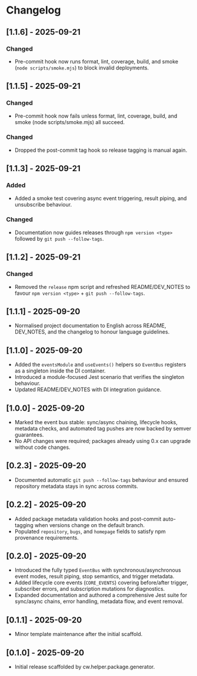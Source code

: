 # Changelog

## [1.1.6] - 2025-09-21
### Changed
- Pre-commit hook now runs format, lint, coverage, build, and smoke (`node scripts/smoke.mjs`) to block invalid deployments.

## [1.1.5] - 2025-09-21
### Changed
- Pre-commit hook now fails unless format, lint, coverage, build, and smoke (node scripts/smoke.mjs) all succeed.

### Changed
- Dropped the post-commit tag hook so release tagging is manual again.

## [1.1.3] - 2025-09-21
### Added
- Added a smoke test covering async event triggering, result piping, and unsubscribe behaviour.
### Changed
- Documentation now guides releases through `npm version <type>` followed by `git push --follow-tags`.

## [1.1.2] - 2025-09-21
### Changed
- Removed the `release` npm script and refreshed README/DEV_NOTES to favour `npm version <type>` + `git push --follow-tags`.

## [1.1.1] - 2025-09-20
- Normalised project documentation to English across README, DEV_NOTES, and the
  changelog to honour language guidelines.

## [1.1.0] - 2025-09-20
- Added the `eventsModule` and `useEvents()` helpers so `EventBus` registers as a
  singleton inside the DI container.
- Introduced a module-focused Jest scenario that verifies the singleton
  behaviour.
- Updated README/DEV_NOTES with DI integration guidance.

## [1.0.0] - 2025-09-20
- Marked the event bus stable: sync/async chaining, lifecycle hooks, metadata checks,
  and automated tag pushes are now backed by semver guarantees.
- No API changes were required; packages already using 0.x can upgrade without code changes.

## [0.2.3] - 2025-09-20
- Documented automatic `git push --follow-tags` behaviour and ensured repository metadata stays in sync across commits.

## [0.2.2] - 2025-09-20
- Added package metadata validation hooks and post-commit auto-tagging when versions change on the default branch.
- Populated `repository`, `bugs`, and `homepage` fields to satisfy npm provenance requirements.

## [0.2.0] - 2025-09-20
- Introduced the fully typed `EventBus` with synchronous/asynchronous event modes, result piping, stop semantics, and trigger metadata.
- Added lifecycle core events (`CORE_EVENTS`) covering before/after trigger, subscriber errors, and subscription mutations for diagnostics.
- Expanded documentation and authored a comprehensive Jest suite for sync/async chains, error handling, metadata flow, and event removal.

## [0.1.1] - 2025-09-20
- Minor template maintenance after the initial scaffold.

## [0.1.0] - 2025-09-20
- Initial release scaffolded by cw.helper.package.generator.
